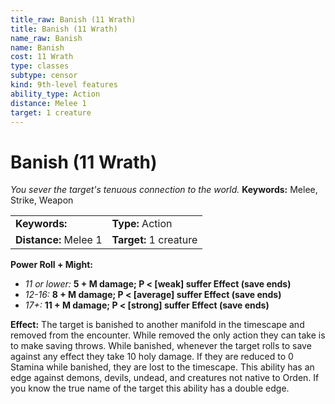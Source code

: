 ```yaml
---
title_raw: Banish (11 Wrath)
title: Banish (11 Wrath)
name_raw: Banish
name: Banish
cost: 11 Wrath
type: classes
subtype: censor
kind: 9th-level features
ability_type: Action
distance: Melee 1
target: 1 creature
---
```


# Banish (11 Wrath)

*You sever the target's tenuous connection to the world.* **Keywords:** Melee, Strike, Weapon

|                       |                        |
| :-------------------- | :--------------------- |
| **Keywords:**         | **Type:** Action       |
| **Distance:** Melee 1 | **Target:** 1 creature |

**Power Roll + Might:**

- *11 or lower:* **5 + M damage; P \< \[weak\] suffer Effect (save ends)**
- *12-16:* **8 + M damage; P \< \[average\] suffer Effect (save ends)**
- *17+:* **11 + M damage; P \< \[strong\] suffer Effect (save ends)**

**Effect:** The target is banished to another manifold in the timescape and removed from the encounter. While removed the only action they can take is to make saving throws. While banished, whenever the target rolls to save against any effect they take 10 holy damage. If they are reduced to 0 Stamina while banished, they are lost to the timescape. This ability has an edge against demons, devils, undead, and creatures not native to Orden. If you know the true name of the target this ability has a double edge.
